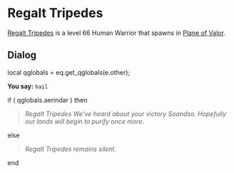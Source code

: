 # Regalt Tripedes



[Regalt Tripedes](/npc/208068) is a level 66 Human Warrior that spawns in [Plane of Valor](/zone/208).



## Dialog


local qglobals = eq.get_qglobals(e.other);


**You say:** `hail`



if ( qglobals.aerindar ) then



>*Regalt Tripedes We've heard about your victory Soandso. Hopefully our lands will begin to purify once more.*


else



>*Regalt Tripedes remains silent.*

end
